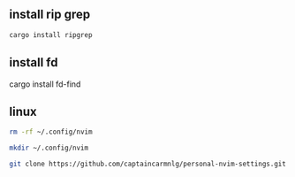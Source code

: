 




## install rip grep
```sh
cargo install ripgrep
```
## install fd
cargo install fd-find

## linux
```sh
rm -rf ~/.config/nvim

mkdir ~/.config/nvim

git clone https://github.com/captaincarmnlg/personal-nvim-settings.git ~/.config/nvim
```
